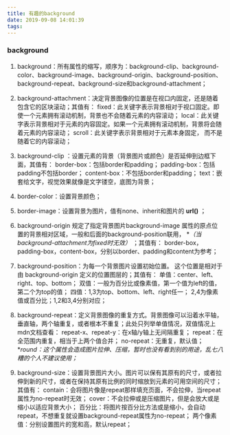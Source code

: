 ```yaml
---
title: 有趣的background
date: 2019-09-08 14:01:39
tags:
---
```

### background
1. background：所有属性的缩写，顺序为：background-clip、background-color、background-image、background-origin、background-position、background-repeat、background-size和background-attachment；

2. background-attachment：决定背景图像的位置是在视口内固定，还是随着包含它的区块滚动；其值有：
  fixed：此关键字表示背景相对于视口固定。即使一个元素拥有滚动机制，背景也不会随着元素的内容滚动；
  local：此关键字表示背景相对于元素的内容固定。如果一个元素拥有滚动机制，背景将会随着元素的内容滚动；
  scroll：此关键字表示背景相对于元素本身固定， 而不是随着它的内容滚动；

3. background-clip ：设置元素的背景（背景图片或颜色）是否延伸到边框下面，其值有：
  border-box：包括border和padding；
  padding-box：包括padding不包括border；
  content-box：不包括border和padding；
  text：嵌套给文字，视觉效果就像是文字镂空，底图为背景；

4. border-color：设置背景颜色；

5. border-image：设置背景为图片，值有none、inherit和图片的  **url()** ；

6. background-origin 规定了指定背景图片background-image 属性的原点位置的背景相对区域，一般和后面的background-position联用， **（当background-attachment为fixed时无效）* ；其值有：
  border-box，padding-box，content-box，分别以border、padding和content为参考；

7. background-position：为每一个背景图片设置初始位置。 这个位置是相对于由 background-origin 定义的位置图层的；其值有：
  单值：center、left、right、top、bottom；
  双值：一般为百分比或像素值，第一个值为left的值，第二个为top的值；
  四值：1,3为top、bottom、left、right任一； 2,4为像素值或百分比；1,2和3,4分别对应；

8.  background-repeat：定义背景图像的重复方式。背景图像可以沿着水平轴，垂直轴，两个轴重复，或者根本不重复；此处只列举单值情况，双值情况上mdn文档查看：
  repeat-x、repeat-y：在x轴/y轴上无间隔重复；
  repeat：在全范围内重复，相当于上两个值合并；
  no-repeat：无重复，默认值；
  **round：这个属性会造成图片拉伸、压缩，暂时也没有看到别的用途，乱七八糟的个人不建议使用；*

9. background-size：设置背景图片大小。图片可以保有其原有的尺寸，或者拉伸到新的尺寸，或者在保持其原有比例的同时缩放到元素的可用空间的尺寸；其值有：
  contain：会将图片像是repeat那样填充页面，不会拉伸，当repeat属性为no-repeat时无效；
  cover：不会拉伸或是压缩图片，但是会放大或是缩小以适应背景大小；
  百分比：将图片按百分比方法或是缩小，会自动repeat，不想重复就设置background-repeat属性为no-repeat；
  两个像素值：分别设置图片的宽和高，默认repeat；